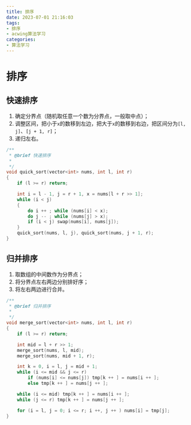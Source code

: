 ```yaml
---
title: 排序
date: 2023-07-01 21:16:03
tags: 
- 排序
- acwing算法学习
categories:
- 算法学习
---
```


# 排序
<!--more-->
## 快速排序

1. 确定分界点（随机取任意一个数为分界点，一般取中点）；
2. 调整区间，把小于`x`的数移到左边，把大于`x`的数移到右边，把区间分为`[l, j]`、`[j + 1, r]`；
3. 递归左右。

```c++
/**
 * @brief 快速排序
 * 
 */
void quick_sort(vector<int> nums, int l, int r)
{
    if (l >= r) return;

    int i = l - 1, j = r + 1, x = nums[l + r >> 1];
    while (i < j)
    {
        do i ++ ; while (nums[i] < x);
        do j -- ; while (nums[j] > x);
        if (i < j) swap(nums[i], nums[j]);
    }
    quick_sort(nums, l, j), quick_sort(nums, j + 1, r);
}
```



## 归并排序

1. 取数组的中间数作为分界点；
2. 将分界点左右两边分别排好序；
3. 将左右两边进行合并。

```c++
/**
 * @brief 归并排序
 *
 */
void merge_sort(vector<int> nums, int l, int r)
{
    if (l >= r) return;

    int mid = l + r >> 1;
    merge_sort(nums, l, mid);
    merge_sort(nums, mid + 1, r);

    int k = 0, i = l, j = mid + 1;
    while (i <= mid && j <= r)
        if (nums[i] <= nums[j]) tmp[k ++ ] = nums[i ++ ];
        else tmp[k ++ ] = nums[j ++ ];

    while (i <= mid) tmp[k ++ ] = nums[i ++ ];
    while (j <= r) tmp[k ++ ] = nums[j ++ ];

    for (i = l, j = 0; i <= r; i ++, j ++ ) nums[i] = tmp[j];
}
```

